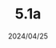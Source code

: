 ---
layout: gold_efficiency

title: 5.1a
date: 2024/04/25
description: Wild Rift Gold Efficiency of 5.1a
image: /assets/favicon512x512.png

permalink: /5.1a/
redirect_from: /

data_refer_url: https://wildrift.leagueoflegends.com/en-us/news/game-updates/wild-rift-patch-notes-5-1a/#items
data_refer_text: 5.1a

items: items_5_1a
stats: stats_5_1a

patch_note:
    statuses:
        buffed: "FORCE OF NATURE,RUIN - BLADE OF THE RUINED KING,THORNMAIL"
        adjusted: "RUIN - INFINITY EDGE,RUIN - RABADON’S DEATHCAP"
        nerfed: "LIGHT - YOUMUU’S GHOSTBLADE"
        new: ""
    excludes: "Light - Youmuu's Ghostblade"
    compare_statuses: "buffed,adjusted,nerfed"
    compare_items: items_5_1
    compare_stats: stats_5_1
    item_prefix: 5.1
---